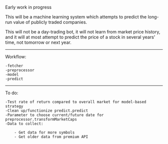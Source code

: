 Early work in progress

This will be a machine learning system which attempts to predict the long-run value of publicly traded companies.

This will not be a day-trading bot, it will not learn from market price history, and it will at most attempt to predict the price of a stock in several years' time, not tomorrow or next year.

---

Workflow:

    -fetcher
    -preprocessor
    -model
    -predict

---
To do:

    -Test rate of return compared to overall market for model-based strategy
    -Clean up/functionize predict.predict
    -Parameter to choose current/future date for preprocessor.transformMarketCaps
    -Data to collect:

        - Get data for more symbols
        - Get older data from premium API